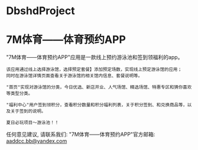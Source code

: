 # DbshdProject
# 7M体育——体育预约APP

  "7M体育——体育预约APP"应用是一款线上预约游泳池和签到领福利的app。
    
    该应用通过线上选择游泳馆，选择预定套餐】添加预定场数，实现线上预定游泳馆的应用；
    同时在游泳馆详情页面查看关于游泳馆的相关馆内信息、套餐说明等。
    
    "首页"实现对游泳馆的分类，今日优选、新店开业、人气场馆、精选场馆、特惠专区和猜你喜欢等类型分类。
    
    "福利中心"用户签到领积分，查看积分数量和积分福利列表，关于积分签到、和兑换商品等，以及关于签到的说明。

    夏日必玩项目～游泳池！！

   任何意见建议, 请联系我们: 
   "7M体育——体育预约APP"官方邮箱: aaddcc.bb@yandex.com
